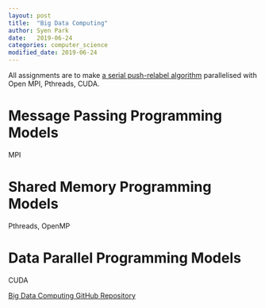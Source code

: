 ```yaml
---
layout: post
title:  "Big Data Computing"
author: Syen Park
date:   2019-06-24
categories: computer_science
modified_date: 2019-06-24
---
```


All assignments are to make [a serial push-relabel algorithm](https://www.geeksforgeeks.org/push-relabel-algorithm-set-1-introduction-and-illustration/) parallelised with Open MPI, Pthreads, CUDA.

# Message Passing Programming Models
MPI 

# Shared Memory Programming Models
Pthreads, OpenMP
 
# Data Parallel Programming Models
CUDA

[Big Data Computing GitHub Repository](https://github.com/syenpark/Big-Data-Computing)


